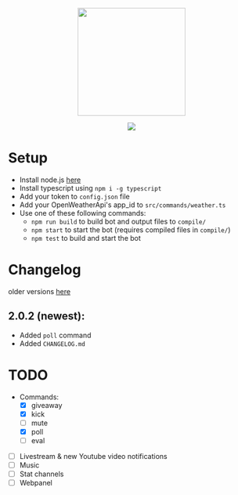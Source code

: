 <p align="center">
    <img src="https://i.imgur.com/epINEbt.png" height="220">
</p>
<p align="center">
    <img src="https://img.shields.io/badge/version-2.0.2-blue.svg">
</p>

# Setup
- Install node.js [here](https://nodejs.org/)
- Install typescript using `npm i -g typescript`
- Add your token to `config.json` file
- Add your OpenWeatherApi's app_id to `src/commands/weather.ts`
- Use one of these following commands:
    - `npm run build` to build bot and output files to `compile/`
    - `npm start` to start the bot (requires compiled files in `compile/`)
    - `npm test` to build and start the bot

# Changelog
older versions [here](CHANGELOG.md)
## 2.0.2 (newest):
- Added `poll` command
- Added `CHANGELOG.md`

# TODO
- Commands:
    - [x] giveaway
    - [x] kick
    - [ ] mute
    - [x] poll
    - [ ] eval
- [ ] Livestream & new Youtube video notifications
- [ ] Music
- [ ] Stat channels
- [ ] Webpanel
